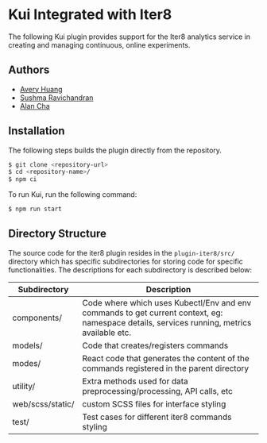 # Kui Integrated with Iter8

The following Kui plugin provides support for the Iter8 analytics service in creating and managing continuous, online experiments.

## Authors

- [Avery Huang](https://github.com/avhhh)
- [Sushma Ravichandran](https://github.com/sushmarchandran)
- [Alan Cha](https://github.com/Alan-Cha)

## Installation

The following steps builds the plugin directly from the repository.

```sh
$ git clone <repository-url>
$ cd <repository-name>/
$ npm ci
```

To run Kui, run the following command:

```sh
$ npm run start
```

## Directory Structure

The source code for the iter8 plugin resides in the `plugin-iter8/src/` directory which has specific subdirectories for storing code for specific functionalities. The descriptions for each subdirectory is described below:

| Subdirectory     | Description                                                                                                                                |
| ---------------- | ------------------------------------------------------------------------------------------------------------------------------------------ |
| components/      | Code where which uses Kubectl/Env and env commands to get current context, eg: namespace details, services running, metrics available etc. |
| models/          | Code that creates/registers commands                                                                                                       |
| modes/           | React code that generates the content of the commands registered in the parent directory                                                   |
| utility/         | Extra methods used for data preprocessing/processing, API calls, etc                                                                       |
| web/scss/static/ | custom SCSS files for interface styling                                                                                                    |
| test/            | Test cases for different iter8 commands styling                                                                                            |
